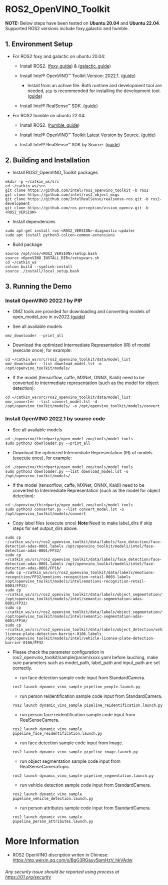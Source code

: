 # ROS2_OpenVINO_Toolkit

**NOTE:**
Below steps have been tested on **Ubuntu 20.04** and **Ubuntu 22.04**.
Supported ROS2 versions include foxy,galactic and humble.

## 1. Environment Setup
* For ROS2 foxy and galactic on ubuntu 20.04:
  * Install ROS2. ([foxy_guide](https://docs.ros.org/en/foxy/Installation/Ubuntu-Install-Debians.html)) & ([galactic_guide](https://docs.ros.org/en/galactic/Installation/Ubuntu-Install-Debians.html))

  * Install Intel® OpenVINO™ Toolkit Version: 2022.1. ([guide](https://docs.openvino.ai/2022.1/openvino_docs_install_guides_installing_openvino_linux.html)) 
    * Install from an achive file. Both runtime and development tool are needed, `pip` is recommended for installing the development tool. ([guide](https://www.intel.com/content/www/us/en/developer/tools/openvino-toolkit/download.html)) 

  * Install Intel® RealSense™ SDK. ([guide](https://github.com/IntelRealSense/librealsense/blob/master/doc/distribution_linux.md))

* For ROS2 humble on ubuntu 22.04:
  * Install ROS2. ([humble_guide](https://docs.ros.org/en/humble/Installation/Ubuntu-Install-Debians.html))

  * Install Intel® OpenVINO™ Toolkit Latest Version by Source. ([guide](https://github.com/openvinotoolkit/openvino/wiki/BuildingCode))

  * Install Intel®  RealSense™ SDK by Source. ([guide](https://github.com/IntelRealSense/librealsense/blob/master/doc/installation.md))

## 2. Building and Installation
* Install ROS2_OpenVINO_Toolkit packages
```
mkdir -p ~/catkin_ws/src
cd ~/catkin_ws/src
git clone https://github.com/intel/ros2_openvino_toolkit -b ros2
git clone https://github.com/intel/ros2_object_msgs
git clone https://github.com/IntelRealSense/realsense-ros.git -b ros2-development
git clone https://github.com/ros-perception/vision_opencv.git -b <ROS2_VERSION>
```
* Install dependencies
```
sudo apt-get install ros-<ROS2_VERSION>-diagnostic-updater
sudo apt install python3-colcon-common-extensions
```
* Build package
```
source /opt/ros/<ROS2_VERSION>/setup.bash 
source <OpenVINO_INSTALL_DIR>/setupvars.sh
cd ~/catkin_ws
colcon build --symlink-install
source ./install/local_setup.bash
```

## 3. Running the Demo
### Install OpenVINO 2022.1 by PIP
* OMZ tools are provided for downloading and converting models of open_model_zoo in ov2022.([guide](https://pypi.org/project/openvino-dev/))

* See all available models
```
omz_downloader --print_all
```

* Download the optimized Intermediate Representation (IR) of model (execute once), for example:
```
cd ~/catkin_ws/src/ros2_openvino_toolkit/data/model_list
omz_downloader --list download_model.lst -o /opt/openvino_toolkit/models/
```

* If the model (tensorflow, caffe, MXNet, ONNX, Kaldi) need to be converted to intermediate representation (such as the model for object detection):
```
cd ~/catkin_ws/src/ros2_openvino_toolkit/data/model_list
omz_converter --list convert_model.lst -d /opt/openvino_toolkit/models/ -o /opt/openvino_toolkit/models/convert
```
### Install OpenVINO 2022.1 by source code
* See all available models
```
cd ~/openvino/thirdparty/open_model_zoo/tools/model_tools
sudo python3 downloader.py --print_all
```

* Download the optimized Intermediate Representation (IR) of models (execute once), for example:
```
cd ~/openvino/thirdparty/open_model_zoo/tools/model_tools
sudo python3 downloader.py --list download_model.lst -o /opt/openvino_toolkit/models/
```

* If the model (tensorflow, caffe, MXNet, ONNX, Kaldi) need to be converted to Intermediate Representation (such as the model for object detection):
```
cd ~/openvino/thirdparty/open_model_zoo/tools/model_tools
sudo python3 converter.py --list convert_model.lst -o /opt/openvino_toolkit/models/convert
```

* Copy label files (execute once)
**Note**:Need to make label_dirs if skip steps for set output_dirs above.
```
sudo cp ~/catkin_ws/src/ros2_openvino_toolkit/data/labels/face_detection/face-detection-adas-0001.labels /opt/openvino_toolkit/models/intel/face-detection-adas-0001/FP32/
sudo cp ~/catkin_ws/src/ros2_openvino_toolkit/data/labels/face_detection/face-detection-adas-0001.labels /opt/openvino_toolkit/models/intel/face-detection-adas-0001/FP16/
sudo cp ~/catkin_ws/src/ros2_openvino_toolkit/data/labels/emotions-recognition/FP32/emotions-recognition-retail-0003.labels /opt/openvino_toolkit/models/intel/emotions-recognition-retail-0003/FP32/
sudo cp ~/catkin_ws/src/ros2_openvino_toolkit/data/labels/object_segmentation/frozen_inference_graph.labels /opt/openvino_toolkit/models/intel/semantic-segmentation-adas-0001/FP32/
sudo cp ~/catkin_ws/src/ros2_openvino_toolkit/data/labels/object_segmentation/frozen_inference_graph.labels /opt/openvino_toolkit/models/intel/semantic-segmentation-adas-0001/FP16/
sudo cp ~/catkin_ws/src/ros2_openvino_toolkit/data/labels/object_detection/vehicle-license-plate-detection-barrier-0106.labels /opt/openvino_toolkit/models/intel/vehicle-license-plate-detection-barrier-0106/FP32
```

* Please check the parameter configuration in ros2_openvino_toolkit/sample/param/xxxx.yaml before lauching, make sure parameters such as model_path, label_path and input_path are set correctly.

  * run face detection sample code input from StandardCamera.
  ```
  ros2 launch dynamic_vino_sample pipeline_people.launch.py
  ```
  * run person reidentification sample code input from StandardCamera.
  ```
  ros2 launch dynamic_vino_sample pipeline_reidentification.launch.py
  ```
  * run person face reidentification sample code input from RealSenseCamera.
  ```
  ros2 launch dynamic_vino_sample pipeline_face_reidentification.launch.py
  ```
  * run face detection sample code input from Image.
  ```
  ros2 launch dynamic_vino_sample pipeline_image.launch.py
  ```
  * run object segmentation sample code input from RealSenseCameraTopic.
  ```
  ros2 launch dynamic_vino_sample pipeline_segmentation.launch.py
  ```
  * run vehicle detection sample code input from StandardCamera.
  ```
  ros2 launch dynamic_vino_sample pipeline_vehicle_detection.launch.py
  ```
  * run person attributes sample code input from StandardCamera.
  ```
  ros2 launch dynamic_vino_sample pipeline_person_attributes.launch.py
  ```

# More Information
* ROS2 OpenVINO discription writen in Chinese: https://mp.weixin.qq.com/s/BgG3RGauv5pmHzV_hkVAdw

###### *Any security issue should be reported using process at https://01.org/security*

